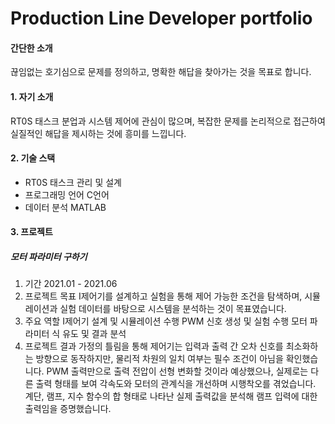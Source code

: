 # Production Line Developer portfolio



#### 간단한 소개

 끊임없는 호기심으로 문제를 정의하고, 명확한 해답을 찾아가는 것을 목표로 합니다.


#### 1. 자기 소개
RT0S 태스크 분업과 시스템 제어에 관심이 많으며, 복잡한 문제를 논리적으로 접근하여 실질적인 해답을 제시하는 것에 흥미를 느낍니다.

#### 2. 기술 스택
 - RT0S 태스크 관리 및 설계
 - 프로그래밍 언어  C언어
 - 데이터 분석  MATLAB

#### 3. 프로젝트

##### 모터 파라미터 구하기

  1. 기간  2021.01 - 2021.06
  2. 프로젝트 목표  I제어기를 설계하고 실험을 통해 제어 가능한 조건을 탐색하며, 시뮬레이션과 실험 데이터를 바탕으로 시스템을 분석하는 것이 목표였습니다.
  4. 주요 역할
      I제어기 설계 및 시뮬레이션 수행
      PWM 신호 생성 및 실험 수행
      모터 파라미터 식 유도 및 결과 분석
  5. 프로젝트 결과
      가정의 틀림을 통해 제어기는 입력과 출력 간 오차 신호를 최소화하는 방향으로 동작하지만, 물리적 차원의 일치 여부는 필수 조건이 아님을 확인했습니다.
      PWM 출력만으로 출력 전압이 선형 변화할 것이라 예상했으나, 실제로는 다른 출력 형태를 보여 각속도와 모터의 관계식을 개선하며 시행착오를 겪었습니다.
      계단, 램프, 지수 함수의 합 형태로 나타난 실제 출력값을 분석해 램프 입력에 대한 출력임을 증명했습니다.
       
